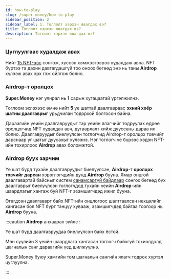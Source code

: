 ```yaml
---
id: how-to-play
slug: /super-money/how-to-play
sidebar_position: 2
sidebar_label: 1. Тоглолт хэрхэн явагдах вэ?
title: Тоглолт хэрхэн явагдах вэ?
description: Тоглолт хэрхэн явагдах вэ?
---
```

### Цуглуулгаас худалдаж авах

Нийт [15 NFT-ээс](https://docs.octagon.mn/docs/super-money/03-collections.md) сонгож, хүссэн хэмжээгээрээ худалдаж авна. NFT бүртээ та дахин давтагдашгүй тоо оноох бөгөөд энэ нь таны **Airdrop** хүлээж авах эрх гэж ойлгож болно.


### Airdrop-т оролцох

**Super.Money** нэг улирал нь **1** сарын хугацаатай үргэлжилнэ.

Тоглоом эхлэхээс өмнө нийт **5** үе шаттай даалгавраас **эхний хоёр шатны даалгаврыг** урьдчилан тодорхой болгосон байна.

Дараагийн үеийн даалгавруудыг тэр үеийн ялагчийг тодруулах өдрөө оролцогчид NFT худалдан авч, дугаарлалт хийж дууссаны дараа ил болно.
Даалгавруудыг биелүүлсэн тоглогчид Airdrop-т оролцох товчийг дарснаар уг шатыг дуусахыг хүлээнэ.
Нэг тоглогч үе бүрээс хэдэн NFT-ийн тохирлоос **Airdrop** авах боломжтой.


### Airdrop буух зарчим

Үе шат бүрд тухайн даалгавруудыг биелүүлсэн, **Airdrop**-т **оролцох товчийг дарсан** хэрэглэгчдийн дунд **Airdrop** бууна.
Ямар онцгой даалгавартай байсныг систем [санамсаргүй байдлаар](https://docs.octagon.mn/docs/05-random.md) сонгох бөгөөд бүх даалгаврыг биелүүлсэн тоглогчдод тухайн үеийн **Airdrop**-ийн шаардлагыг хангаж буй NFT-г эзэмшигчдэд ижил бууна.

Өгөгдсөн даалгаварт байх NFT-ийн онцлогоос шалтгаалсан нөхцөлийг хангасан бол NFT бүрт тэнцүү хувааж, эзэмшигчдэд байгаа тоогоор нь **Airdrop** бууна.

:::caution
**Airdrop** анхаарах зүйлс :

Үе шат бүрд даалгавруудаа биелүүлсэн байх ёстой.

Мөн сүүлийн 3 үеийн шаардлага хангасан тоглогч байхгүй тохиолдолд шагналын санг дараагийн үед шилжүүлнэ.

Super.Money буюу хамгийн том шагналын сангийн ялагч тодрох хүртэл цуглуулна.

:::


